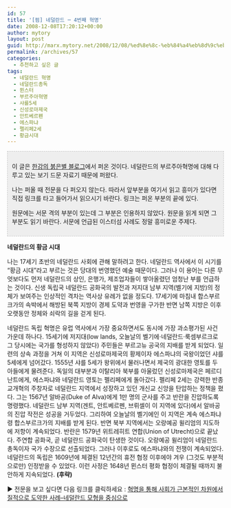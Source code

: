 ```yaml
---
id: 57
title: '[펌] 네덜란드 ─ 4번째 혁명'
date: 2008-12-08T17:20:12+00:00
author: mytory
layout: post
guid: http://marx.mytory.net/2008/12/08/%ed%8e%8c-%eb%84%a4%eb%8d%9c%eb%9e%80%eb%93%9c-%e2%94%80-4%eb%b2%88%ec%a7%b8-%ed%98%81%eb%aa%85/
permalink: /archives/57
categories:
  - 추천하고 싶은 글
tags:
  - 네덜란드 혁명
  - 네덜란드총독
  - 뮌스터
  - 부르주아혁명
  - 샤를5세
  - 신성로마제국
  - 안트베르펜
  - 에스파냐
  - 펠리페2세
  - 황금시대
---
```

<div style="border: 1px dashed rgb(193, 193, 193); padding: 10px; background-color: rgb(238, 238, 238);" class="txc-textbox">
  <p>
    이 글은 <a title="[http://sumbolon.egloos.com]로 이동합니다." target="_blank" href="http://sumbolon.egloos.com">한강의 붉은별 블로그</a>에서 퍼온 것이다. 네덜란드의 부르주아혁명에 대해 다루고 있는 보기 드문 자료기 때문에 퍼왔다.
  </p>
  
  <p>
    나는 퍼올 때 전문을 다 퍼오지 않는다. 따라서 앞부분을 여기서 읽고 흥미가 있다면 직접 링크를 타고 들어가서 읽으시기 바란다. 링크는 퍼온 부분의 끝에 있다.
  </p>
  
  <p>
    원문에는 서문 격의 부분이 있는데 그 부분은 인용하지 않았다. 원문을 읽게 되면 그 부분도 읽기 바란다. 서문에 언급된 이스터섬 사례도 정말 흥미로운 주제다.
  </p>
</div>

<span style="font-weight: bold;">네덜란드의 황금 시대</span>

나는 17세기 초반의 네덜란드 사회에 관해 말하려고 한다. 네덜란드 역사에서 이 시기를 “황금 시대”라고 부르는 것은 당대의 번영했던 예술 때문이다. 그러나 이 용어는 다른 무엇보다도 먼저 네덜란드의 상인, 은행가, 제조업자들이 쌓아올렸던 엄청난 부를 언급하는 것이다. 신생 독립국 네덜란드 공화국의 발전과 저지대 남부 지역(벨기에 지방)의 정체가 보여주는 인상적인 격차는 역사상 유례가 없을 정도다. 17세기에 마침내 합스부르크가의 속박에서 해방된 북쪽 지방이 경제 도약과 번영을 구가한 반면 남쪽 지방은 이후 오랫동안 정체와 쇠락의 길을 걷게 된다. 

네덜란드 독립 혁명은 유럽 역사에서 가장 중요하면서도 동시에 가장 과소평가된 사건 가운데 하나다. 15세기에 저지대(low lands, 오늘날의 벨기에·네덜란드·룩셈부르크로 그 당시에는 국가를 형성하지 않았다) 주민들은 부르고뉴 공국의 지배를 받게 되었다. 일련의 상속 과정을 거쳐 이 지역은 신성로마제국의 황제이자 에스파냐의 국왕이었던 샤를 5세에게 넘어갔다. 1555년 샤를 5세가 왕위에서 물러나면서 제국의 광대한 영토를 두 아들에게 물려준다. 독일의 대부분과 이탈리아 북부를 아울렀던 신성로마제국은 페르디난트에게, 에스파냐와 네덜란드 영토는 펠리페에게 돌아갔다. 펠리페 2세는 강력한 반종교개혁의 주창자로 네덜란드 지역에서 성장하고 있던 개신교 신앙을 탄압하는 정책을 폈다. 그는 1567년 알바공(Duke of Alva)에게 1만 명의 군사를 주고 반란을 진압하도록 명령했다. 네덜란드 남부 지역(겐트, 안트베르펜, 브뤼셀이 이 지역에 있다)에서 알바공의 진압 작전은 성공을 거두었다. 그리하여 오늘날의 벨기에인 이 지역은 계속 에스파냐령 합스부르크가의 지배를 받게 된다. 반면 북부 지역에서는 오랑예공 윌리엄의 지도하에 저항이 계속되었다. 반란은 1579년 위트레히트 연합(Union of Utrecht)으로 끝났다. 주연합 공화국, 곧 네덜란드 공화국이 탄생한 것이다. 오랑예공 윌리엄이 네덜란드 총독이자 국가 수장으로 선출되었다. 그러나 이후로도 에스파냐와의 전쟁이 계속되었다. 네덜란드의 독립은 1609년에 체결된 12년간의 휴전 협정 이후에야 겨우 (그것도 부분적으로만) 인정받을 수 있었다. 이런 사정은 1648년 뮌스터 평화 협정이 체결될 때까지 불안하게 지속되었다. <span style="font-weight: bold;">(후략)</span> 

▶ 전문을 보고 싶다면 다음 링크를 클릭하세요 : <a title="[http://sumbolon.egloos.com/4003390]로 이동합니다." target="_blank" href="http://sumbolon.egloos.com/4003390">혁명을 통해 사회가 근본적인 차원에서 질적으로 도약한 사례&#8211;네덜란드 모형을 중심으로</a>